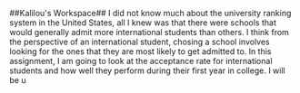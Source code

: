 ##Kalilou's Workspace##
I did not know much about the university ranking system in the United States, all I knew was that there were schools that would generally admit more international students than others. I think from the perspective of an international student, chosing a school involves looking for the ones that they are most likely to get admitted to. In this assignment, I am going to look at the acceptance rate for international students and how well they perform during their first year in college. I will be u
